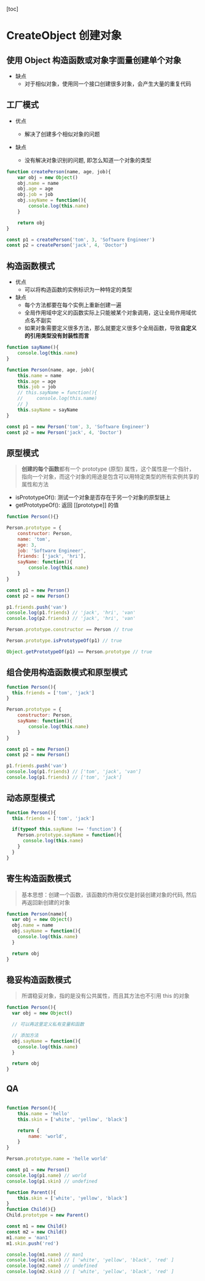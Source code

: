 [toc]

# CreateObject 创建对象

## 使用 Object 构造函数或对象字面量创建单个对象

-   缺点
    -   对于相似对象，使用同一个接口创建很多对象，会产生大量的重复代码

## 工厂模式

-   优点

    -   解决了创建多个相似对象的问题

-   缺点
    -   没有解决对象识别的问题, 即怎么知道一个对象的类型

```JavaScript
function createPerson(name, age, job){
    var obj = new Object()
    obj.name = name
    obj.age = age
    obj.job = job
    obj.sayName = function(){
        console.log(this.name)
    }

    return obj
}

const p1 = createPerson('tom', 3, 'Software Engineer')
const p2 = createPerson('jack', 4, 'Doctor')
```

## 构造函数模式

-   优点
    -   可以将构造函数的实例标识为一种特定的类型
-   缺点
    -   每个方法都要在每个实例上重新创建一遍
    -   全局作用域中定义的函数实际上只能被某个对象调用，这让全局作用域优点名不副实
    -   如果对象需要定义很多方法，那么就要定义很多个全局函数，导致**自定义的引用类型没有封装性而言**

```JavaScript
function sayName(){
    console.log(this.name)
}

function Person(name, age, job){
    this.name = name
    this.age = age
    this.job = job
    // this.sayName = function(){
    //     console.log(this.name)
    // }
    this.sayName = sayName
}

const p1 = new Person('tom', 3, 'Software Engineer')
const p2 = new Person('jack', 4, 'Doctor')
```

## 原型模式

> **创建的每个函数**都有一个 prototype (原型) 属性，这个属性是一个指针，指向一个对象，而这个对象的用途是包含可以用特定类型的所有实例共享的属性和方法

-   isPrototypeOf(): 测试一个对象是否存在于另一个对象的原型链上
-   getPrototypeOf(): 返回 [[prototype]] 的值

```JavaScript
function Person(){}

Person.prototype = {
    constructor: Person,
    name: 'tom',
    age: 3,
    job: 'Software Engineer',
    friends: ['jack', 'hri'],
    sayName: function(){
        console.log(this.name)
    }
}

const p1 = new Person()
const p2 = new Person()

p1.friends.push('van')
console.log(p1.friends) // 'jack', 'hri', 'van'
console.log(p2.friends) // 'jack', 'hri', 'van'

```

```JavaScript
Person.prototype.constructor == Person // true

Person.prototype.isPrototypeOf(p1) // true

Object.getPrototypeOf(p1) == Person.prototype // true

```

## 组合使用构造函数模式和原型模式

```JavaScript
function Person(){
  this.friends = ['tom', 'jack']
}

Person.prototype = {
    constructor: Person,
    sayName: function(){
        console.log(this.name)
    }
}

const p1 = new Person()
const p2 = new Person()

p1.friends.push('van')
console.log(p1.friends) // ['tom', 'jack', 'van']
console.log(p1.friends) // ['tom', 'jack']
```

## 动态原型模式

```JavaScript
function Person(){
  this.friends = ['tom', 'jack']

  if(typeof this.sayName !== 'function') {
    Person.prototype.sayName = function(){
      console.log(this.name)
    }
  }
}
```

## 寄生构造函数模式

> 基本思想：创建一个函数，该函数的作用仅仅是封装创建对象的代码, 然后再返回新创建的对象

```JavaScript
function Person(name){
  var obj = new Object()
  obj.name = name
  obj.sayName = function(){
    console.log(this.name)
  }

  return obj
}
```

## 稳妥构造函数模式

> 所谓稳妥对象，指的是没有公共属性，而且其方法也不引用 this 的对象

```JavaScript
function Person(){
  var obj = new Object()

  // 可以再这里定义私有变量和函数

  // 添加方法
  obj.sayName = function(){
    console.log(this.name)
  }

  return obj
}
```

## QA

```JavaScript

function Person(){
    this.name = 'hello'
    this.skin = ['white', 'yellow', 'black']

    return {
        name: 'world',
    }
}

Person.prototype.name = 'helle world'

const p1 = new Person()
console.log(p1.name) // world
console.log(p1.skin) // undefined

function Parent(){
    this.skin = ['white', 'yellow', 'black']
}
function Child(){}
Child.prototype = new Parent()

const m1 = new Child()
const m2 = new Child()
m1.name = 'man1'
m1.skin.push('red')

console.log(m1.name) // man1
console.log(m1.skin) // [ 'white', 'yellow', 'black', 'red' ]
console.log(m2.name) // undefined
console.log(m2.skin) // [ 'white', 'yellow', 'black', 'red' ]

```
